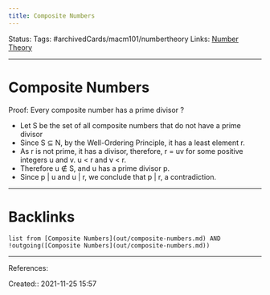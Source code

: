 ```yaml
---
title: Composite Numbers
---
```

Status: 
Tags: #archivedCards/macm101/numbertheory 
Links: [Number Theory](out/number-theory.md)
___
# Composite Numbers
Proof: Every composite number has a prime divisor
?
- Let S be the set of all composite numbers that do not have a prime divisor 
- Since S ⊆ N, by the Well-Ordering Principle, it has a least element r. 
- As r is not prime, it has a divisor, therefore, r = uv for some positive integers u and v. u < r and v < r. 
- Therefore u ∉ S, and u has a prime divisor p. 
- Since p | u and u | r, we conclude that p | r, a contradiction.
___
# Backlinks
```dataview
list from [Composite Numbers](out/composite-numbers.md) AND !outgoing([Composite Numbers](out/composite-numbers.md))
```
___
References:
<!--SR:!2021-12-10,1,130-->

Created:: 2021-11-25 15:57
